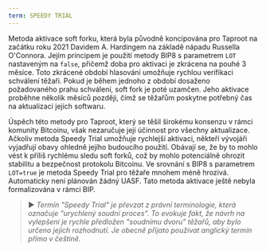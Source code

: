 ```yaml
---
term: SPEEDY TRIAL
---
```


Metoda aktivace soft forku, která byla původně koncipována pro Taproot na začátku roku 2021 Davidem A. Hardingem na základě nápadu Russella O'Connora. Jejím principem je použití metody BIP8 s parametrem `LOT` nastaveným na `false`, přičemž doba pro aktivaci je zkrácena na pouhé 3 měsíce. Toto zkrácené období hlasování umožňuje rychlou verifikaci schválení těžaři. Pokud je během jednoho z období dosaženo požadovaného prahu schválení, soft fork je poté uzamčen. Jeho aktivace proběhne několik měsíců později, čímž se těžařům poskytne potřebný čas na aktualizaci jejich softwaru.

Úspěch této metody pro Taproot, který se těšil širokému konsenzu v rámci komunity Bitcoinu, však nezaručuje její účinnost pro všechny aktualizace. Ačkoliv metoda Speedy Trial umožňuje rychlejší aktivaci, někteří vývojáři vyjadřují obavy ohledně jejího budoucího použití. Obávají se, že by to mohlo vést k příliš rychlému sledu soft forků, což by mohlo potenciálně ohrozit stabilitu a bezpečnost protokolu Bitcoinu. Ve srovnání s BIP8 s parametrem `LOT=true` je metoda Speedy Trial pro těžaře mnohem méně hrozivá. Automaticky není plánován žádný UASF. Tato metoda aktivace ještě nebyla formalizována v rámci BIP.

> ► *Termín "Speedy Trial" je převzat z právní terminologie, která označuje "urychlený soudní proces". To evokuje fakt, že návrh na vylepšení je rychle předložen "soudnímu dvoru" těžařů, aby bylo určeno jejich rozhodnutí. Je obecně přijato používat anglický termín přímo v češtině.*